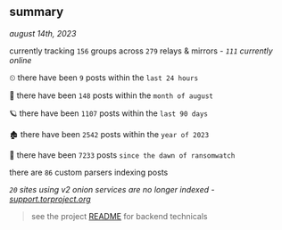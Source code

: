 
## summary
_august 14th, 2023_

currently tracking `156` groups across `279` relays & mirrors - _`111` currently online_

⏲ there have been `9` posts within the `last 24 hours`

🦈 there have been `148` posts within the `month of august`

🪐 there have been `1107` posts within the `last 90 days`

🏚 there have been `2542` posts within the `year of 2023`

🦕 there have been `7233` posts `since the dawn of ransomwatch`

there are `86` custom parsers indexing posts

_`20` sites using v2 onion services are no longer indexed - [support.torproject.org](https://support.torproject.org/onionservices/v2-deprecation/)_

> see the project [README](https://github.com/joshhighet/ransomwatch#ransomwatch--) for backend technicals
